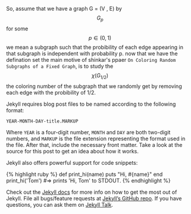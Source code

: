 So, assume that we have a graph G = (V , E) by $$G_{p}$$ for some $$ p \in (0,1) $$ we mean a subgraph such that the 
probibility of each edge appearing in that subgraph is independent with probability p. now that we have the defination set
the main motive of shinkar's ppaer `On Coloring Random Subgraphs of a Fixed Graph`, is to study the $$ \chi(G_{1/2}) $$ the coloring number
of the subgraph that we randomly get by removing each edge with the probibility of 1/2. 

Jekyll requires blog post files to be named according to the following format:

`YEAR-MONTH-DAY-title.MARKUP`

Where `YEAR` is a four-digit number, `MONTH` and `DAY` are both two-digit numbers, and `MARKUP` is the file extension representing the format used in the file. After that, include the necessary front matter. Take a look at the source for this post to get an idea about how it works.

Jekyll also offers powerful support for code snippets:

{% highlight ruby %}
def print_hi(name)
  puts "Hi, #{name}"
end
print_hi('Tom')
#=> prints 'Hi, Tom' to STDOUT.
{% endhighlight %}

Check out the [Jekyll docs][jekyll-docs] for more info on how to get the most out of Jekyll. File all bugs/feature requests at [Jekyll’s GitHub repo][jekyll-gh]. If you have questions, you can ask them on [Jekyll Talk][jekyll-talk].

[jekyll-docs]: https://jekyllrb.com/docs/home
[jekyll-gh]:   https://github.com/jekyll/jekyll
[jekyll-talk]: https://talk.jekyllrb.com/


